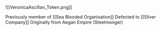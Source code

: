![[VeronicaAscillan_Token.png]]

Previously member of [[Sea Blooded Organisation]]
Defected to [[Silver Company]]
Originally from Aegan Empire (Steelmonger)